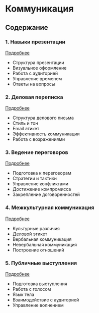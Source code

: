 # Коммуникация

## Содержание

### 1. Навыки презентации
[Подробнее](/soft-skills/communication/presentation/index.md)
- Структура презентации
- Визуальное оформление
- Работа с аудиторией
- Управление временем
- Ответы на вопросы

### 2. Деловая переписка
[Подробнее](/soft-skills/communication/business-writing/index.md)
- Структура делового письма
- Стиль и тон
- Email этикет
- Эффективность коммуникации
- Работа с возражениями

### 3. Ведение переговоров
[Подробнее](/soft-skills/communication/negotiation/index.md)
- Подготовка к переговорам
- Стратегии и тактики
- Управление конфликтами
- Достижение компромисса
- Закрепление договоренностей

### 4. Межкультурная коммуникация
[Подробнее](/soft-skills/communication/cross-cultural/index.md)
- Культурные различия
- Деловой этикет
- Вербальная коммуникация
- Невербальная коммуникация
- Построение отношений

### 5. Публичные выступления
[Подробнее](/soft-skills/communication/public-speaking/index.md)
- Подготовка выступления
- Работа с голосом
- Язык тела
- Взаимодействие с аудиторией
- Управление волнением

